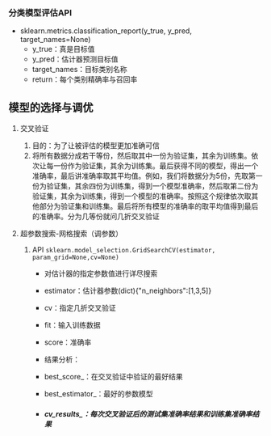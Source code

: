 ### 分类模型评估API

- sklearn.metrics.classification_report(y_true, y_pred, target_names=None)
  - y_true：真是目标值
  - y_pred：估计器预测目标值
  - target_names：目标类别名称
  - return：每个类别精确率与召回率









## 模型的选择与调优

1. 交叉验证

   1. 目的：为了让被评估的模型更加准确可信
   2. 将所有数据分成若干等份，然后取其中一份为验证集，其余为训练集。依次让每一份作为验证集，其余为训练集。最后获得不同的模型，得出一个准确率，最后讲准确率取其平均值。例如，我们将数据分为5份，先取第一份为验证集，其余四份为训练集，得到一个模型准确率，然后取第二份为验证集，其余为训练集，得到一个模型的准确率。按照这个规律依次取其他部分为验证集和训练集。最后将所有模型的准确率的取平均值得到最后的准确率。分为几等份就问几折交叉验证

2. 超参数搜索-网格搜索（调参数）

   1. API    `sklearn.model_selection.GridSearchCV(estimator, param_grid=None,cv=None)`

      - 对估计器的指定参数值进行详尽搜索

      - estimator：估计器参数(dict){"n_neighbors":[1,3,5]}

      - cv：指定几折交叉验证

      - fit：输入训练数据

      - score：准确率

      - 结果分析：

      - best_score_：在交叉验证中验证的最好结果

      - best_estimator_：最好的参数模型

      - ##### cv_results_：每次交叉验证后的测试集准确率结果和训练集准确率结果
